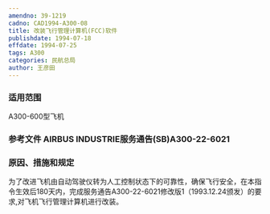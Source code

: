 ```yaml
---
amendno: 39-1219
cadno: CAD1994-A300-08
title: 改装飞行管理计算机(FCC)软件
publishdate: 1994-07-18
effdate: 1994-07-25
tags: A300
categories: 民航总局
author: 王彦田
---
```


### 适用范围 
A300-600型飞机

<!--more-->
### 参考文件    AIRBUS INDUSTRIE服务通告(SB)A300-22-6021 

### 原因、措施和规定 
为了改进飞机由自动驾驶仪转为人工控制状态下的可靠性，确保飞行安全，在本指令生效后180天内，完成服务通告A300-22-6021修改版1（1993.12.24颁发）的要求,对飞机飞行管理计算机进行改装。
